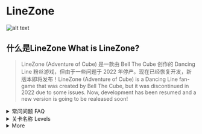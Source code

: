 # LineZone
![alt text](https://github.com/Leq4342/Adventure-of-Cube/blob/main/%5BMd%5D/BannerGitHub.png)
## 什么是LineZone What is LineZone?
> LineZone (Adventure of Cube) 是一款由 Bell The Cube 创作的 Dancing Line 粉丝游戏，但由于一些问题于 2022 年停产。现在已经恢复开发，新版本即将发布！LineZone (Adventure of Cube) is a Dancing Line fan-game that was created by Bell The Cube, but it was discontinued in 2022 due to some issues. Now, development has been resumed and a new version is going to be realeased soon!

<details>
<summary>常问问题 FAQ</summary>

 ### LZ 有几级？How many levels are in AoC?
> LineZone 目前有 **4** 关卡，但我们计划在未来添加更多关卡。There are currently **4** levels in LineZone, but we are planning to add more levels in the future.

 ### 我怎么玩？How do I play?
> 使用鼠标/空格键（如果您在手机上玩，则使用触摸屏）来配合节奏。Use your mouse / space bar (or the touch screen if you're playing on a phone) to tap to the rhythm.

 ### 我可以免费下载 LZ 吗？Can I download LZ for free?
> 当然，您可以免费下载. Sure, you can download it for free.

</details>

<details>
<summary>关卡名称 Levels</summary>

关卡名称 Level Name | 造物主 Creator
---|---
Begin | Leq
Ocean | Leq
Sunset | Leq
The Cold Night | Marios1Gr

</details>

<details>
<summary>More</summary>

## You can view somethings here...
- YouTube: https://www.youtube.com/@AdventureOfCube/featured
- Discord: https://discord.gg/qdmdeqGmde
- Credits (English): https://github.com/Leq4342/Adventure-of-Cube/blob/main/CreditsEn.md
- Credits (Chinese): https://github.com/Leq4342/Adventure-of-Cube/blob/main/CreditsCn.md

</details>
